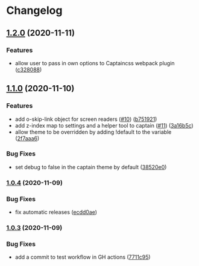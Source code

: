 # Changelog

## [1.2.0](https://github.com/hex-digital/captaincss/compare/v1.1.0...v1.2.0) (2020-11-11)


### Features

* allow user to pass in own options to Captaincss webpack plugin ([c328088](https://github.com/hex-digital/captaincss/commit/c328088ea542f93dc1ef96f8466b434152cdb55e))

## [1.1.0](https://github.com/hex-digital/captaincss/compare/v1.0.4...v1.1.0) (2020-11-10)


### Features

* add o-skip-link object for screen readers ([#10](https://github.com/hex-digital/captaincss/issues/10)) ([b751921](https://github.com/hex-digital/captaincss/commit/b751921f852c640acbdd33fd1d51c4162ef89341))
* add z-index map to settings and a helper tool to captain ([#11](https://github.com/hex-digital/captaincss/issues/11)) ([3a16b5c](https://github.com/hex-digital/captaincss/commit/3a16b5c6d9ee3c35e20bfb167ee83ccf10cc92f9))
* allow theme to be overridden by adding !default to the variable ([2f7aaa6](https://github.com/hex-digital/captaincss/commit/2f7aaa62ce1deaddce74530e013dd9c55945fcac))


### Bug Fixes

* set debug to false in the captain theme by default ([38520e0](https://github.com/hex-digital/captaincss/commit/38520e0a3a6ee361c4a86448f8775a79a593097d))

### [1.0.4](https://github.com/hex-digital/captaincss/compare/v1.0.3...v1.0.4) (2020-11-09)


### Bug Fixes

* fix automatic releases ([ecdd0ae](https://github.com/hex-digital/captaincss/commit/ecdd0ae2233c3bc72086219befbbb4167888466d))

### [1.0.3](https://github.com/hex-digital/captaincss/compare/v1.0.2...v1.0.3) (2020-11-09)


### Bug Fixes

* add a commit to test workflow in GH actions ([7711c95](https://github.com/hex-digital/captaincss/commit/7711c95a313a8c8e176f42bff13d7e380a51a8b6))
